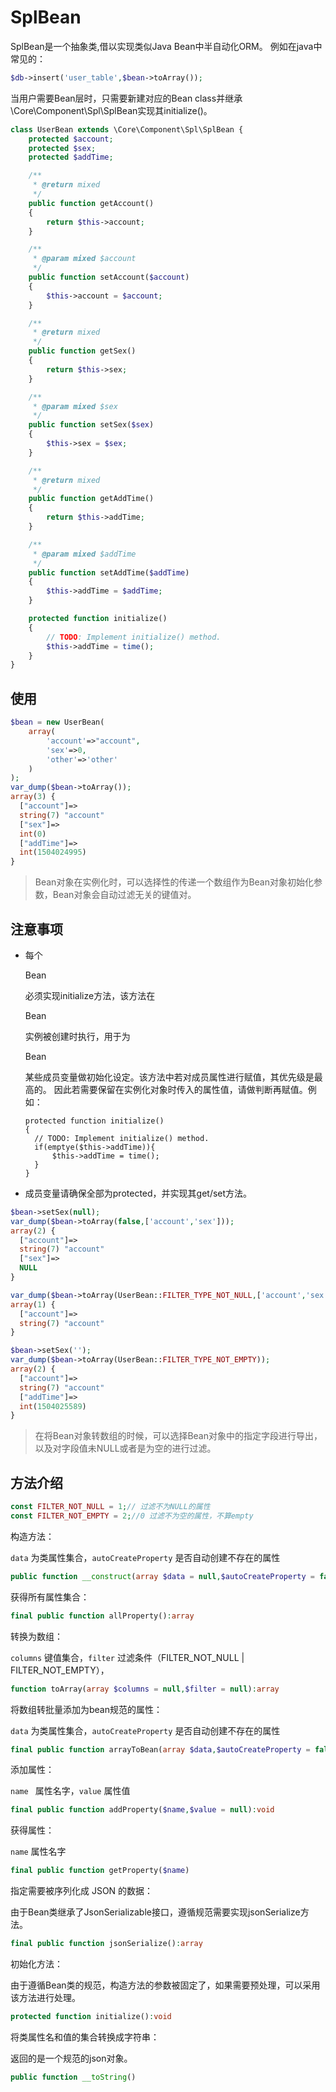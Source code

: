 # SplBean

SplBean是一个抽象类,借以实现类似Java Bean中半自动化ORM。 例如在java中常见的：

```php
$db->insert('user_table',$bean->toArray());
```

当用户需要Bean层时，只需要新建对应的Bean class并继承\Core\Component\Spl\SplBean实现其initialize()。

```php
class UserBean extends \Core\Component\Spl\SplBean {
    protected $account;
    protected $sex;
    protected $addTime;

    /**
     * @return mixed
     */
    public function getAccount()
    {
        return $this->account;
    }

    /**
     * @param mixed $account
     */
    public function setAccount($account)
    {
        $this->account = $account;
    }

    /**
     * @return mixed
     */
    public function getSex()
    {
        return $this->sex;
    }

    /**
     * @param mixed $sex
     */
    public function setSex($sex)
    {
        $this->sex = $sex;
    }

    /**
     * @return mixed
     */
    public function getAddTime()
    {
        return $this->addTime;
    }

    /**
     * @param mixed $addTime
     */
    public function setAddTime($addTime)
    {
        $this->addTime = $addTime;
    }

    protected function initialize()
    {
        // TODO: Implement initialize() method.
        $this->addTime = time();
    }
}

```

## 使用

```php
$bean = new UserBean(
    array(
        'account'=>"account",
        'sex'=>0,
        'other'=>'other'
    )
);
var_dump($bean->toArray());
array(3) {
  ["account"]=>
  string(7) "account"
  ["sex"]=>
  int(0)
  ["addTime"]=>
  int(1504024995)
}

```

> Bean对象在实例化时，可以选择性的传递一个数组作为Bean对象初始化参数，Bean对象会自动过滤无关的键值对。

## 注意事项

- 每个

  Bean

  必须实现initialize方法，该方法在

  Bean

  实例被创建时执行，用于为

  Bean

  某些成员变量做初始化设定。该方法中若对成员属性进行赋值，其优先级是最高的。 因此若需要保留在实例化对象时传入的属性值，请做判断再赋值。例如：

  ```
  protected function initialize()
  {
    // TODO: Implement initialize() method.
    if(emptye($this->addTime)){
        $this->addTime = time();
    }
  }

  ```

- 成员变量请确保全部为protected，并实现其get/set方法。

```php
$bean->setSex(null);
var_dump($bean->toArray(false,['account','sex']));
array(2) {
  ["account"]=>
  string(7) "account"
  ["sex"]=>
  NULL
}

var_dump($bean->toArray(UserBean::FILTER_TYPE_NOT_NULL,['account','sex']));
array(1) {
  ["account"]=>
  string(7) "account"
}

$bean->setSex('');
var_dump($bean->toArray(UserBean::FILTER_TYPE_NOT_EMPTY));
array(2) {
  ["account"]=>
  string(7) "account"
  ["addTime"]=>
  int(1504025589)
}

```

> 在将Bean对象转数组的时候，可以选择Bean对象中的指定字段进行导出，以及对字段值未NULL或者是为空的进行过滤。

## 方法介绍

```php
const FILTER_NOT_NULL = 1;// 过滤不为NULL的属性
const FILTER_NOT_EMPTY = 2;//0 过滤不为空的属性，不算empty
```

构造方法：

 `data` 为类属性集合，`autoCreateProperty` 是否自动创建不存在的属性

```php
public function __construct(array $data = null,$autoCreateProperty = false)
```

获得所有属性集合：

```php
final public function allProperty():array
```

转换为数组：

`columns` 键值集合，`filter` 过滤条件（FILTER_NOT_NULL | FILTER_NOT_EMPTY），

```php
function toArray(array $columns = null,$filter = null):array
```

 将数组转批量添加为bean规范的属性：

 `data` 为类属性集合，`autoCreateProperty` 是否自动创建不存在的属性

```php
final public function arrayToBean(array $data,$autoCreateProperty = false):SplBean
```

添加属性：

`name ` 属性名字，`value` 属性值

```php
final public function addProperty($name,$value = null):void
```

获得属性：

`name` 属性名字

```php
final public function getProperty($name)
```

指定需要被序列化成 JSON 的数据：

由于Bean类继承了JsonSerializable接口，遵循规范需要实现jsonSerialize方法。

```php
final public function jsonSerialize():array
```

初始化方法：

由于遵循Bean类的规范，构造方法的参数被固定了，如果需要预处理，可以采用该方法进行处理。

```php
protected function initialize():void
```

将类属性名和值的集合转换成字符串：

返回的是一个规范的json对象。

```php
public function __toString()
```